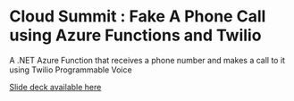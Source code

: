 # Cloud Summit : Fake A Phone Call using Azure Functions and Twilio

A .NET Azure Function that receives a phone number and makes a call to it using Twilio Programmable Voice

[Slide deck available here](https://1drv.ms/p/s!AllIHHigGTtwg2OV0UABVuUEGdt6?e=Ghtp1Q)